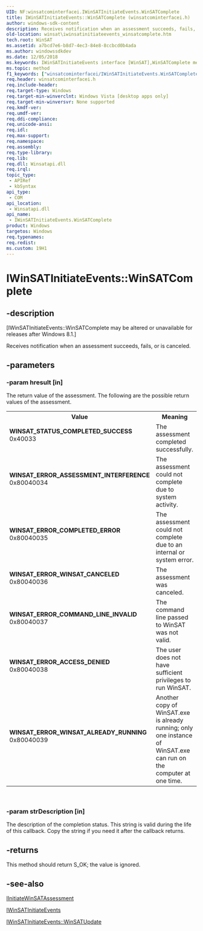 ```yaml
---
UID: NF:winsatcominterfacei.IWinSATInitiateEvents.WinSATComplete
title: IWinSATInitiateEvents::WinSATComplete (winsatcominterfacei.h)
author: windows-sdk-content
description: Receives notification when an assessment succeeds, fails, or is canceled.
old-location: winsat\iwinsatinitiateevents_winsatcomplete.htm
tech.root: WinSAT
ms.assetid: a7bcd7e6-b8d7-4ec3-84e8-8ccbcd0b4ada
ms.author: windowssdkdev
ms.date: 12/05/2018
ms.keywords: IWinSATInitiateEvents interface [WinSAT],WinSATComplete method, IWinSATInitiateEvents.WinSATComplete, IWinSATInitiateEvents::WinSATComplete, WINSAT_ERROR_ACCESS_DENIED, WINSAT_ERROR_ASSESSMENT_INTERFERENCE, WINSAT_ERROR_COMMAND_LINE_INVALID, WINSAT_ERROR_COMPLETED_ERROR, WINSAT_ERROR_WINSAT_ALREADY_RUNNING, WINSAT_ERROR_WINSAT_CANCELED, WINSAT_STATUS_COMPLETED_SUCCESS, WinSATComplete, WinSATComplete method [WinSAT], WinSATComplete method [WinSAT],IWinSATInitiateEvents interface, winsat.iwinsatinitiateevents_winsatcomplete, winsatcominterfacei/IWinSATInitiateEvents::WinSATComplete
ms.topic: method
f1_keywords: ["winsatcominterfacei/IWinSATInitiateEvents.WinSATComplete"]
req.header: winsatcominterfacei.h
req.include-header: 
req.target-type: Windows
req.target-min-winverclnt: Windows Vista [desktop apps only]
req.target-min-winversvr: None supported
req.kmdf-ver: 
req.umdf-ver: 
req.ddi-compliance: 
req.unicode-ansi: 
req.idl: 
req.max-support: 
req.namespace: 
req.assembly: 
req.type-library: 
req.lib: 
req.dll: Winsatapi.dll
req.irql: 
topic_type:
 - APIRef
 - kbSyntax
api_type:
 - COM
api_location:
 - Winsatapi.dll
api_name:
 - IWinSATInitiateEvents.WinSATComplete
product: Windows
targetos: Windows
req.typenames: 
req.redist: 
ms.custom: 19H1
---
```


# IWinSATInitiateEvents::WinSATComplete


## -description


<p class="CCE_Message">[IWinSATInitiateEvents::WinSATComplete may be altered or unavailable for releases after Windows 8.1.]

Receives notification when an assessment succeeds, fails, or is canceled.


## -parameters




### -param hresult [in]

The return value of the assessment. The following are the possible return values of the assessment.

<table>
<tr>
<th>Value</th>
<th>Meaning</th>
</tr>
<tr>
<td width="40%"><a id="WINSAT_STATUS_COMPLETED_SUCCESS"></a><a id="winsat_status_completed_success"></a><dl>
<dt><b>WINSAT_STATUS_COMPLETED_SUCCESS</b></dt>
<dt>0x40033</dt>
</dl>
</td>
<td width="60%">
The assessment completed successfully.

</td>
</tr>
<tr>
<td width="40%"><a id="WINSAT_ERROR_ASSESSMENT_INTERFERENCE"></a><a id="winsat_error_assessment_interference"></a><dl>
<dt><b>WINSAT_ERROR_ASSESSMENT_INTERFERENCE</b></dt>
<dt>0x80040034</dt>
</dl>
</td>
<td width="60%">
The assessment could not complete due to system activity.

</td>
</tr>
<tr>
<td width="40%"><a id="WINSAT_ERROR_COMPLETED_ERROR"></a><a id="winsat_error_completed_error"></a><dl>
<dt><b>WINSAT_ERROR_COMPLETED_ERROR</b></dt>
<dt>0x80040035</dt>
</dl>
</td>
<td width="60%">
The assessment could not complete due to an internal or system error.

</td>
</tr>
<tr>
<td width="40%"><a id="WINSAT_ERROR_WINSAT_CANCELED"></a><a id="winsat_error_winsat_canceled"></a><dl>
<dt><b>WINSAT_ERROR_WINSAT_CANCELED</b></dt>
<dt>0x80040036</dt>
</dl>
</td>
<td width="60%">
The assessment was canceled.

</td>
</tr>
<tr>
<td width="40%"><a id="WINSAT_ERROR_COMMAND_LINE_INVALID"></a><a id="winsat_error_command_line_invalid"></a><dl>
<dt><b>WINSAT_ERROR_COMMAND_LINE_INVALID</b></dt>
<dt>0x80040037</dt>
</dl>
</td>
<td width="60%">
The command line passed to WinSAT was not valid.

</td>
</tr>
<tr>
<td width="40%"><a id="WINSAT_ERROR_ACCESS_DENIED"></a><a id="winsat_error_access_denied"></a><dl>
<dt><b>WINSAT_ERROR_ACCESS_DENIED</b></dt>
<dt>0x80040038</dt>
</dl>
</td>
<td width="60%">
The user does not have sufficient privileges to run WinSAT. 

</td>
</tr>
<tr>
<td width="40%"><a id="WINSAT_ERROR_WINSAT_ALREADY_RUNNING"></a><a id="winsat_error_winsat_already_running"></a><dl>
<dt><b>WINSAT_ERROR_WINSAT_ALREADY_RUNNING</b></dt>
<dt>0x80040039</dt>
</dl>
</td>
<td width="60%">
Another copy of WinSAT.exe is already running; only one instance of WinSAT.exe can run on the computer at one time.

</td>
</tr>
</table>
 


### -param strDescription [in]

The description of the completion status. This string is valid during the life of this callback. Copy the string if you need it after the callback returns.


## -returns



This method should return  S_OK; the value is ignored.




## -see-also




<a href="https://docs.microsoft.com/windows/desktop/api/winsatcominterfacei/nn-winsatcominterfacei-iinitiatewinsatassessment">IInitiateWinSATAssessment</a>



<a href="https://docs.microsoft.com/windows/desktop/api/winsatcominterfacei/nn-winsatcominterfacei-iwinsatinitiateevents">IWinSATInitiateEvents</a>



<a href="https://docs.microsoft.com/windows/desktop/api/winsatcominterfacei/nf-winsatcominterfacei-iwinsatinitiateevents-winsatupdate">IWinSATInitiateEvents::WinSATUpdate</a>
 

 

